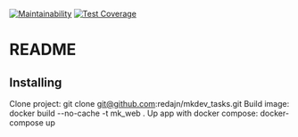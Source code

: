 [![Maintainability](https://api.codeclimate.com/v1/badges/c3b5824afc3ab87212c6/maintainability)](https://codeclimate.com/github/redajn/mkdev_tasks/maintainability)
[![Test Coverage](https://api.codeclimate.com/v1/badges/c3b5824afc3ab87212c6/test_coverage)](https://codeclimate.com/github/redajn/mkdev_tasks/test_coverage)
# README

## Installing

Clone project:
    git clone git@github.com:redajn/mkdev_tasks.git
Build image:
    docker build --no-cache -t mk_web .
Up app with docker compose:
    docker-compose up

